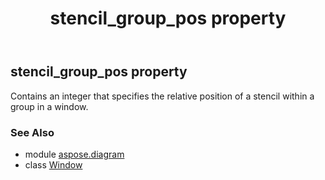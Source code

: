 ﻿---
title: stencil_group_pos property
second_title: Aspose.Diagram for Python via .NET API References
description: 
type: docs
weight: 230
url: /python-net/aspose.diagram/window/stencil_group_pos/
is_root: false
---

## stencil_group_pos property


Contains an integer that specifies the relative position of a stencil within a group in a window.

### See Also
* module [aspose.diagram](../../)
* class [Window](/diagram/python-net/aspose.diagram/window)
